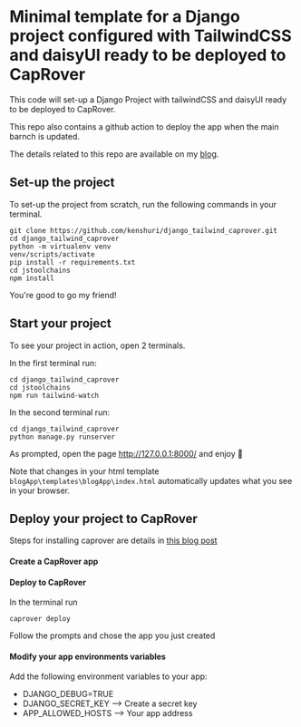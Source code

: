 # Minimal template for a Django project configured with TailwindCSS and daisyUI ready to be deployed to CapRover

This code will set-up a Django Project with tailwindCSS and daisyUI ready to be deployed to CapRover.

This repo also contains a github action to deploy the app when the main barnch is updated.

The details related to this repo are available on my [blog](https://blog.kenshuri.com/posts/006_from_heroku_to_capRover.md).

## Set-up the project

To set-up the project from scratch, run the following commands in your terminal.

```shell
git clone https://github.com/kenshuri/django_tailwind_caprover.git
cd django_tailwind_caprover
python -m virtualenv venv
venv/scripts/activate
pip install -r requirements.txt
cd jstoolchains
npm install
```

You're good to go my friend!

## Start your project 

To see your project in action, open 2 terminals.

In the first terminal run:
```shell
cd django_tailwind_caprover
cd jstoolchains
npm run tailwind-watch
```

In the second terminal run:
```shell
cd django_tailwind_caprover
python manage.py runserver
```

As prompted, open the page http://127.0.0.1:8000/ and enjoy 🚀

Note that changes in your html template `blogApp\templates\blogApp\index.html` automatically updates what you see in your browser.

## Deploy your project to CapRover

Steps for installing caprover are details in [this blog post](https://blog.kenshuri.com/posts/006_from_heroku_to_capRover.md)

#### Create a CapRover app

#### Deploy to CapRover

In the terminal run
```shell
caprover deploy
```

Follow the prompts and chose the app you just created

#### Modify your app environments variables

Add the following environment variables to your app:

* DJANGO_DEBUG=TRUE
* DJANGO_SECRET_KEY --> Create a secret key
* APP_ALLOWED_HOSTS --> Your app address